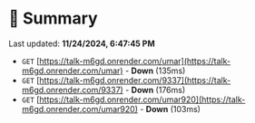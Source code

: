# 📖 Summary
Last updated: **11/24/2024, 6:47:45 PM**

- `GET` [https://talk-m6gd.onrender.com/umar](https://talk-m6gd.onrender.com/umar) - **Down** (135ms)
- `GET` [https://talk-m6gd.onrender.com/9337](https://talk-m6gd.onrender.com/9337) - **Down** (176ms)
- `GET` [https://talk-m6gd.onrender.com/umar920](https://talk-m6gd.onrender.com/umar920) - **Down** (103ms)
